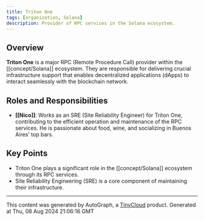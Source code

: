 ```yaml
---
title: Triton One
tags: [organization, Solana]
description: Provider of RPC services in the Solana ecosystem.
---
```


## Overview
**Triton One** is a major RPC (Remote Procedure Call) provider within the [[concept/Solana]] ecosystem. They are responsible for delivering crucial infrastructure support that enables decentralized applications (dApps) to interact seamlessly with the blockchain network.

## Roles and Responsibilities
- **[[Nico]]**: Works as an SRE (Site Reliability Engineer) for Triton One, contributing to the efficient operation and maintenance of the RPC services. He is passionate about food, wine, and socializing in Buenos Aires’ top bars.

## Key Points
- Triton One plays a significant role in the [[concept/Solana]] ecosystem through its RPC services.
- Site Reliability Engineering (SRE) is a core component of maintaining their infrastructure.
---
This content was generated by AutoGraph, a [TinyCloud](https://tinycloud.xyz/) product.
Generated at  Thu, 08 Aug 2024 21:06:16 GMT